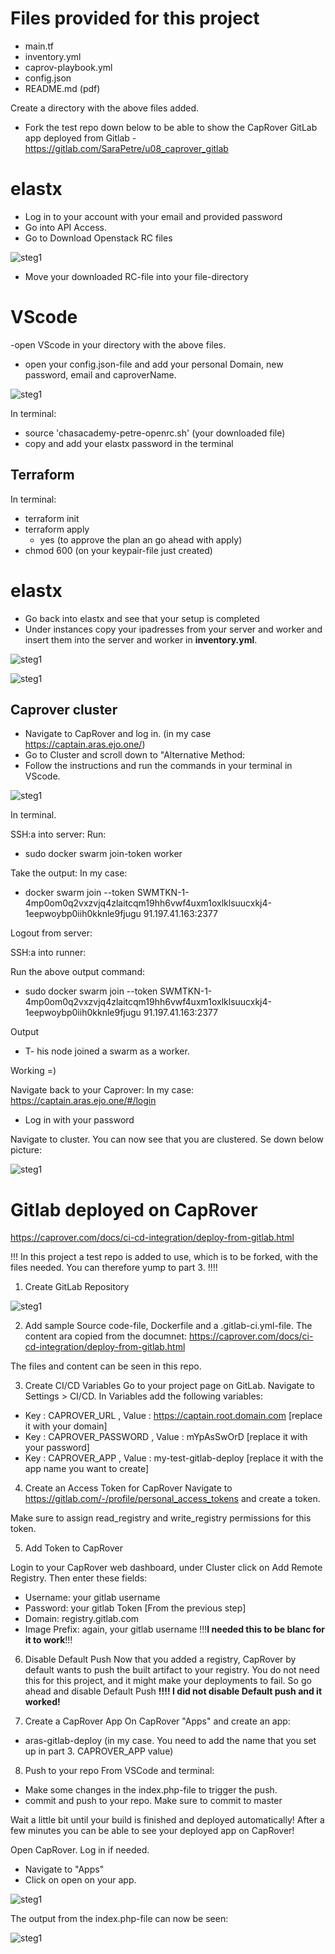 # Files provided for this project
- main.tf
- inventory.yml
- caprov-playbook.yml
- config.json
- README.md (pdf)

Create a directory with the above files added.

- Fork the test repo down below to be able to show the CapRover GitLab app deployed from Gitlab
    -https://gitlab.com/SaraPetre/u08_caprover_gitlab



# elastx
- Log in to your account with your email and provided password
- Go into API Access.
- Go to Download Openstack RC files

![steg1](https://gitlab.com/SaraPetre/u08_caprover_gitlab/-/raw/master/images/api.PNG)

- Move your downloaded RC-file into your file-directory

# VScode
-open VScode in your directory with the above files.
- open your config.json-file and add your personal Domain, new password, email and caproverName.

![steg1](https://gitlab.com/SaraPetre/u08_caprover_gitlab/-/raw/master/images/config.PNG)

In terminal:
- source 'chasacademy-petre-openrc.sh' (your downloaded file)
- copy and add your elastx password in the terminal

## Terraform

In terminal:
- terraform init
- terraform apply
    - yes (to approve the plan an go ahead with apply)
- chmod 600 (on your keypair-file just created)

# elastx
- Go back into elastx and see that your setup is completed
- Under instances copy your ipadresses from your server and worker and insert them into the server and worker in **inventory.yml**.

![steg1](https://gitlab.com/SaraPetre/u08_caprover_gitlab/-/raw/master/images/instances.PNG)

![steg1](https://gitlab.com/SaraPetre/u08_caprover_gitlab/-/raw/master/images/inventory.PNG)

## Caprover cluster

- Navigate to CapRover and log in. (in my case https://captain.aras.ejo.one/)
- Go to Cluster and scroll down to "Alternative Method:
- Follow the instructions and run the commands in your terminal in VScode.

![steg1](https://gitlab.com/SaraPetre/u08_caprover_gitlab/-/raw/master/images/cluster.PNG)

In terminal.

SSH:a into server:
Run:
- sudo docker swarm join-token worker

Take the output: In my case:
- docker swarm join --token SWMTKN-1-4mp0om0q2vxzvjq4zlaitcqm19hh6vwf4uxm1oxlklsuucxkj4-1eepwoybp0iih0kknle9fjugu 91.197.41.163:2377

Logout from server:

SSH:a into runner:

Run the above output command:
- sudo docker swarm join --token SWMTKN-1-4mp0om0q2vxzvjq4zlaitcqm19hh6vwf4uxm1oxlklsuucxkj4-1eepwoybp0iih0kknle9fjugu 91.197.41.163:2377

Output
- T- his node joined a swarm as a worker.

Working =)

Navigate back to your Caprover:
In my case:
https://captain.aras.ejo.one/#/login
- Log in with your password

Navigate to cluster. You can now see that you are clustered. Se down below picture:


![steg1](https://gitlab.com/SaraPetre/u08_caprover_gitlab/-/raw/master/images/caprover_cluster.PNG)

# Gitlab deployed on CapRover
https://caprover.com/docs/ci-cd-integration/deploy-from-gitlab.html

!!! In this project a test repo is added to use, which is to be forked, with the files needed. You can therefore yump to part 3. !!!!

1. Create GitLab Repository

![steg1](https://gitlab.com/SaraPetre/u08_caprover_gitlab/-/raw/master/images/aras_gitlab-repo.PNG)

2. Add sample Source code-file, Dockerfile and a .gitlab-ci.yml-file. The content ara copied from the documnet:
https://caprover.com/docs/ci-cd-integration/deploy-from-gitlab.html

The files and content can be seen in this repo.

3. Create CI/CD Variables
Go to your project page on GitLab.
Navigate to Settings > CI/CD.
In Variables add the following variables:

- Key : CAPROVER_URL , Value : https://captain.root.domain.com [replace it with your domain]
- Key : CAPROVER_PASSWORD , Value : mYpAsSwOrD [replace it with your password]
- Key : CAPROVER_APP , Value : my-test-gitlab-deploy [replace it with the app name you want to create]

4.  Create an Access Token for CapRover
Navigate to https://gitlab.com/-/profile/personal_access_tokens and create a token.

Make sure to assign read_registry and write_registry permissions for this token.


5. Add Token to CapRover

Login to your CapRover web dashboard, under Cluster click on Add Remote Registry. Then enter these fields:

- Username: your gitlab username
- Password: your gitlab Token [From the previous step]
- Domain: registry.gitlab.com
- Image Prefix: again, your gitlab username !!!**I needed this to be blanc for it to work**!!!

6. Disable Default Push
Now that you added a registry, CapRover by default wants to push the built artifact to your registry. You do not need this for this project, and it might make your deployments to fail. So go ahead and disable Default Push
**!!!! I did not disable Default push and it worked!**

7. Create a CapRover App
On CapRover "Apps" and create an app:
- aras-gitlab-deploy (in my case. You need to add the name that you set up in part 3. CAPROVER_APP value)

8. Push to your repo
From VSCode and terminal:

- Make some changes in the index.php-file to trigger the push.
- commit and push to your repo. Make sure to commit to master

Wait a little bit until your build is finished and deployed automatically! After a few minutes you can be able to see your deployed app on CapRover!

Open CapRover. Log in if needed.
- Navigate to "Apps"
- Click on open on your app.

![steg1](https://gitlab.com/SaraPetre/u08_caprover_gitlab/-/raw/master/images/caprover_apps.PNG)

The output from the index.php-file can now be seen:

![steg1](https://gitlab.com/SaraPetre/u08_caprover_gitlab/-/raw/master/images/app_output.PNG)